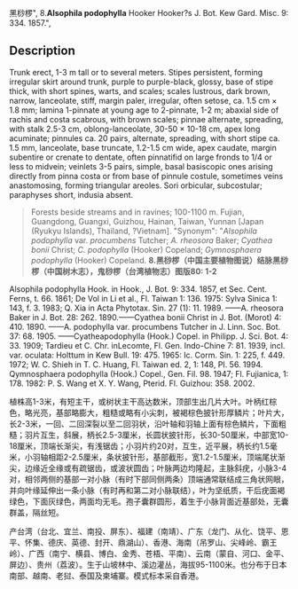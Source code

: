 黑桫椤",
8.**Alsophila podophylla** Hooker Hooker?s J. Bot. Kew Gard. Misc. 9: 334. 1857.",

## Description
Trunk erect, 1-3 m tall or to several meters. Stipes persistent, forming irregular skirt around trunk, purple to purple-black, glossy, base of stipe thick, with short spines, warts, and scales; scales lustrous, dark brown, narrow, lanceolate, stiff, margin paler, irregular, often setose, ca. 1.5 cm × 1.8 mm; lamina 1-pinnate at young age to 2-pinnate, 1-2 m; abaxial side of rachis and costa scabrous, with brown scales; pinnae alternate, spreading, with stalk 2.5-3 cm, oblong-lanceolate, 30-50 × 10-18 cm, apex long acuminate; pinnules ca. 20 pairs, alternate, spreading, with short stipe ca. 1.5 mm, lanceolate, base truncate, 1.2-1.5 cm wide, apex caudate, margin subentire or crenate to dentate, often pinnatifid on large fronds to 1/4 or less to midvein; veinlets 3-5 pairs, simple, basal basiscopic ones arising directly from pinna costa or from base of pinnule costule, sometimes veins anastomosing, forming triangular areoles. Sori orbicular, subcostular; paraphyses short, indusia absent.

> Forests beside streams and in ravines; 100-1100 m. Fujian, Guangdong, Guangxi, Guizhou, Hainan, Taiwan, Yunnan [Japan (Ryukyu Islands), Thailand, ?Vietnam].
  "Synonym": "*Alsophila podophylla* var. *procumbens* Tutcher; *A. rheosora* Baker; *Cyathea bonii* Christ; *C. podophylla* (Hooker) Copeland; *Gymnosphaera podophylla* (Hooker) Copeland.
**8.黑桫椤（中国主要植物图说）结脉黑桫椤（中国树木志），鬼桫椤（台湾植物志）图版80: 1-2**

Alsophila podophylla Hook. in Hook., J. Bot. 9: 334. 1857, et Sec. Cent. Ferns, t. 66. 1861; De Vol in Li et al., Fl. Taiwan 1: 136. 1975: Sylva Sinica 1: 143, f. 3. 1983; Q. Xia in Acta Phytotax. Sin. 27 (1): 11. 1989. ——A. rheosora Baker in J. Bot. 28: 262. 1890.——Cyathea bonii Christ in J. Bot. (Morot) 4: 410. 1890. ——A. podophylla var. procumbens Tutcher in J. Linn. Soc. Bot. 37: 68. 1905. ——Cyatheapodophylla (Hook.) Copel. in Philipp. J. Sci. Bot. 4: 33. 1909; Tardieu et C. Chr. inLecomte, Fl. Gen. Indo-Chine 7: 81. 1939, incl. var. oculata: Holttum in Kew Bull. 19: 475. 1965: Ic. Corm. Sin. 1: 225, f. 449. 1972; W. C. Shieh in T. C. Huang, Fl. Taiwan ed. 2, 1: 148, PI. 56. 1994. Qymnosphaera podophylla (Hook.) Copel., Gen. Fil. 98. 1947; Fl. Fujianica, 1: 178. 1982: P. S. Wang et X. Y. Wang, Pterid. Fl. Guizhou: 358. 2002.

植株高1-3米，有短主干，或树状主干高达数米，顶部生出几片大叶。叶柄红棕色，略光亮，基部略膨大，粗糙或略有小尖刺，被褐棕色披针形厚鳞片；叶片大，长2-3米，一回、二回深裂以至二回羽状，沿叶轴和羽轴上面有棕色鳞片，下面粗糙；羽片互生，斜展，柄长2.5-3厘米，长圆状披针形，长30-50厘米，中部宽10-18厘米，顶端长渐尖，有浅锯齿；小羽片约20对，互生，近平展，柄长约1.5毫米，小羽轴相距2-2.5厘米，条状披针形，基部截形，宽1.2-1.5厘米，顶端尾状渐尖，边缘近全缘或有疏锯齿，或波状圆齿；叶脉两边均隆起，主脉斜疣，小脉3-4对，相邻两侧的基部一对小脉（有时下部同侧两条）顶端通常联结成三角状网眼，并向叶缘延伸出一条小脉（有时再和第二对小脉联结），叶为坚纸质，干后疣面褐绿色，下面灰绿色，两面均无毛。孢子囊群圆形，着生于小脉背面近基部处，无囊群盖，隔丝短。

产台湾（台北、宜兰、南投、屏东）、福建（南靖）、广东（龙门、从化、饶平、恩平、怀集、德庆、英德、封开、鼎湖山）、香港、海南（吊罗山、尖峰岭、霸王岭）、广西（南宁、横县、博白、金秀、苍梧、平南）、云南（蒙自、河口、金平、屏边）、贵州（荔波）。生于山坡林中、溪边灌丛，海拔95-1100米。也分布于日本南部、越南、老挝、泰国及柬埔寨。模式标本采自香港。
